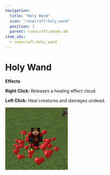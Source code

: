 ```yaml
---
navigation:
  title: "Holy Wand"
  icon: "runecraft:holy_wand"
  position: 3
  parent: runecraft:wands.md
item_ids:
  - runecraft:holy_wand
---
```


# Holy Wand

<ItemImage id="runecraft:holy_wand" />

**__Effects__** 

**Right Click:** 
Releases a healing effect cloud. 

**Left Click:** 
Heal creatures and damages undead.




![](holy_wand.png)



<Recipe id="runecraft:wands/rune_scriber_wand_holy" />

